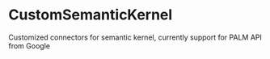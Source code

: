 # CustomSemanticKernel
Customized connectors for semantic kernel, currently support for PALM API from Google
